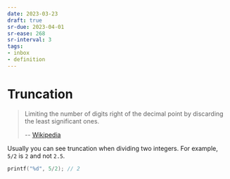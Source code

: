```yaml
---
date: 2023-03-23
draft: true
sr-due: 2023-04-01
sr-ease: 268
sr-interval: 3
tags:
- inbox
- definition
---
```


# Truncation

> Limiting the number of digits right of the decimal point by discarding the
> least significant ones.
>
> -- [Wikipedia](https://en.wikipedia.org/wiki/Truncation)

Usually you can see truncation when dividing two integers. For example, `5/2` is
`2` and not `2.5`.

```c
printf("%d", 5/2); // 2
```